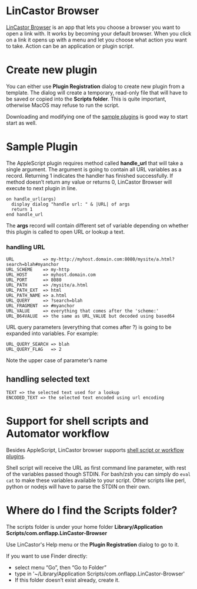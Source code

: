 # LinCastor Browser

[LinCastor Browser](https://onflapp.github.io/blog/pages/LinCastorBrowser.html?utm_source=git) is an app that lets you choose a browser you want to open a link with. It works by becoming your default browser. When you click on a link it opens up with a menu and let you choose what action you want to take. Action can be an application or plugin script.

# Create new plugin

You can either use **Plugin Registration** dialog to create new plugin from a template. The dialog will create a temporary, read-only file that will have to be saved or copied into the **Scripts folder**. This is quite important, otherwise MacOS may refuse to run the script.

Downloading and modifying one of the [sample plugins](https://github.com/onflapp/LinCastorBrowserPlugins) is good way to start start as well.

# Sample Plugin

The AppleScript plugin requires method called **handle_url** that will take a single argument. The argument is going to contain all URL variables as a record. Returning 1 indicates the handler has finished successfully. If method doesn’t return any value or returns 0, LinCastor Browser will execute to next plugin in line.

```
on handle_url(args)
  display dialog "handle url: " & |URL| of args
  return 1
end handle_url
```

The **args** record will contain different set of variable depending on whether this plugin is called to open URL or lookup a text.

### handling URL

```
URL           => my-http://myhost.domain.com:8080/mysite/a.html?search=blah#myanchor
URL_SCHEME    => my-http
URL_HOST      => myhost.domain.com
URL_PORT      => 8080
URL_PATH      => /mysite/a.html
URL_PATH_EXT  => html
URL_PATH_NAME => a.html
URL_QUERY     => ?search=blah
URL_FRAGMENT  => #myanchor
URL_VALUE     => everything that comes after the 'scheme:'
URL_B64VALUE  => the same as URL_VALUE but decoded using based64
```

URL query parameters (everything that comes after ?) is going to be expanded into variables. For example:

```
URL_QUERY_SEARCH => blah
URL_QUERY_FLAG   => 2
```

Note the upper case of parameter’s name

## handling selected text 

```
TEXT => the selected text used for a lookup
ENCODED_TEXT => the selected text encoded using url encoding
```

# Support for shell scripts and Automator workflow

Besides AppleScript, LinCastor browser supports [shell script or workflow plugins](https://github.com/onflapp/LinCastorBrowserPlugins/tree/master/script_templates).

Shell script will receive the URL as first command line parameter, with rest of the variables passed though STDIN. For bash/zsh you can simply do `eval cat` to make these variables available to your script. Other scripts like perl, python or nodejs will have to parse the STDIN on their own. 

# Where do I find the Scripts folder?

The scripts folder is under your home folder **Library/Application Scripts/com.onflapp.LinCastor-Browser**

Use LinCastor's Help menu or the **Plugin Registration** dialog to go to it.

If you want to use Finder directly:

- select menu “Go”, then “Go to Folder”
- type in '~/Library/Application Scripts/com.onflapp.LinCastor-Browser'
- If this folder doesn’t exist already, create it.
